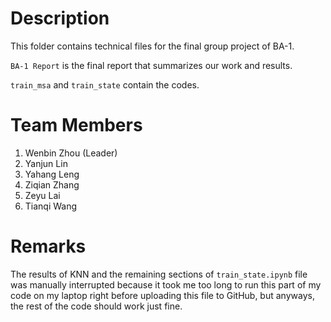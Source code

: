 # Description

This folder contains technical files for the final group project of BA-1.

```BA-1 Report``` is the final report that summarizes our work and results.

```train_msa``` and ```train_state``` contain the codes.

# Team Members

1. Wenbin Zhou (Leader)
2. Yanjun Lin
3. Yahang Leng
4. Ziqian Zhang
5. Zeyu Lai
6. Tianqi Wang

# Remarks

The results of KNN and the remaining sections of ```train_state.ipynb``` file was manually interrupted because it took me too long to run this part of my code on my laptop right before uploading this file to GitHub, but anyways, the rest of the code should work just fine.

